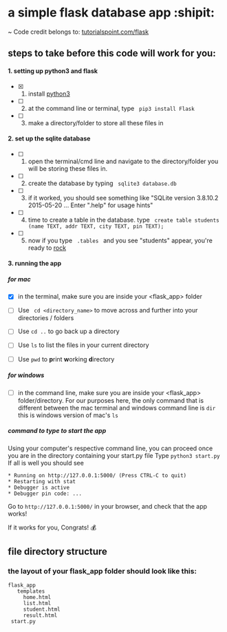 # a simple flask database app :shipit:

 ~ Code credit belongs to: [tutorialspoint.com/flask](https://www.tutorialspoint.com/flask/flask_sqlite.htm)
 

## steps to take before this code will work for you:
#### 1. setting up python3 and flask
- [x] 1. install [python3](https://www.python.org/downloads/release/python-352/)
- [ ] 2. at the command line or terminal, type ```  pip3 install Flask  ```
- [ ] 3. make a directory/folder to store all these files in

#### 2. set up the sqlite database 
- [ ] 1. open the terminal/cmd line and navigate to the directory/folder you will be storing these files in.
- [ ] 2. create the database by typing ```  sqlite3 database.db  ```
- [ ] 3. if it worked, you should see something like "SQLite version 3.8.10.2 2015-05-20 ... Enter ".help" for usage hints"
- [ ] 4. time to create a table in the database. type ```  create table students (name TEXT, addr TEXT, city TEXT, pin TEXT); ```
- [ ] 5. now if you type ```  .tables  ``` and you see "students" appear, you're ready to [rock](https://www.tutorialspoint.com/flask/flask_sqlite.htm)

#### 3. running the app

##### for mac
- [x] in the terminal, make sure you are inside your <flask_app> folder
- [ ] Use ``` cd <directory_name>``` to move across and further into your directories / folders
- [ ] Use ``` cd .. ``` to go back up a directory
- [ ] Use ``` ls ``` to list the files in your current directory
- [ ] Use ``` pwd ``` to **p**rint **w**orking **d**irectory


##### for windows
- [ ] in the command line, make sure you are inside your <flask_app> folder/directory.
For our purposes here, the only command that is different between the mac terminal and windows command line
is ``` dir ```  this is windows version of mac's ``` ls ```

##### command to type to start the app
Using your computer's respective command line, you can proceed once you are in the directory containing your start.py file
Type ``` python3 start.py ```
If all is well you should see
```
* Running on http://127.0.0.1:5000/ (Press CTRL-C to quit)
* Restarting with stat
* Debugger is active
* Debugger pin code: ...
```
Go to ``` http://127.0.0.1:5000/ ``` in your browser, and check that the app works!

If it works for you, Congrats! :moneybag:


## file directory structure
### the layout of your flask_app folder should look like this:


```
flask_app
   templates
     home.html
     list.html
     student.html
     result.html
 start.py
```
